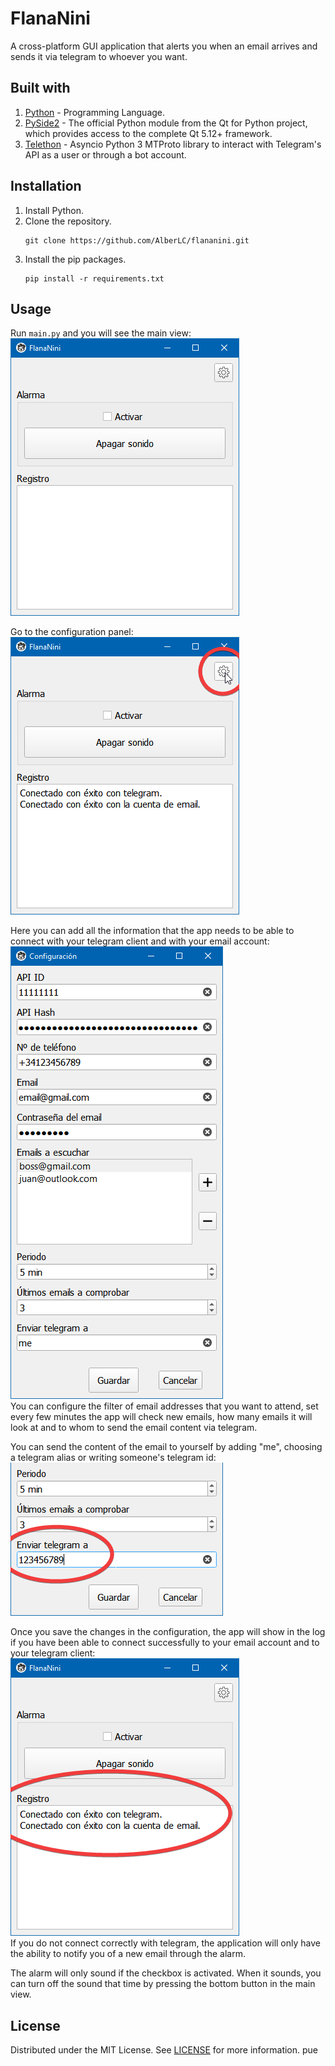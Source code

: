 # FlanaNini
A cross-platform GUI application that alerts you when an email arrives and sends it via telegram to whoever you want.

## Built with
1. [Python](https://www.python.org/) - Programming Language.
2. [PySide2](https://pypi.org/project/PySide2/) - The official Python module from the Qt for Python project, which provides access to the complete Qt 5.12+ framework.
3. [Telethon](https://github.com/LonamiWebs/Telethon) - Asyncio Python 3 MTProto library to interact with Telegram's API as a user or through a bot account.

## Installation
1. Install Python.
2. Clone the repository.
    ```
    git clone https://github.com/AlberLC/flananini.git
    ```
3. Install the pip packages.
   ```
   pip install -r requirements.txt
   ```

## Usage
Run `main.py` and you will see the main view:\
![main view](docs/main_view.png)

Go to the configuration panel:\
![main view](docs/config_button.png)

Here you can add all the information that the app needs to be able to connect with your telegram client and with your email account:\
![main view](docs/config_view.png)\
You can configure the filter of email addresses that you want to attend, set every few minutes the app will check new emails, how many emails it will look at and to whom to send the email content via telegram.

You can send the content of the email to yourself by adding "me", choosing a telegram alias or writing someone's telegram id:\
![main view](docs/telegram_id.png)

Once you save the changes in the configuration, the app will show in the log if you have been able to connect successfully to your email account and to your telegram client:\
![main view](docs/successful_configuration.png)\
If you do not connect correctly with telegram, the application will only have the ability to notify you of a new email through the alarm.

The alarm will only sound if the checkbox is activated. When it sounds, you can turn off the sound that time by pressing the bottom button in the main view.

## License
Distributed under the MIT License. See [LICENSE](https://github.com/AlberLC/flananini/blob/main/LICENSE) for more information.
pue
